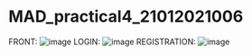 # MAD_practical4_21012021006
FRONT: ![image](https://github.com/PALAKARDESHNA/MAD_practical4_21012021006/assets/98075245/d6b5516d-9f84-4915-823c-734e479eae89)
LOGIN: ![image](https://github.com/PALAKARDESHNA/MAD_practical4_21012021006/assets/98075245/e1dd4962-1ff2-4e02-b8e7-626ab98b463d)
REGISTRATION: ![image](https://github.com/PALAKARDESHNA/MAD_practical4_21012021006/assets/98075245/5aead75b-9fca-41b7-b907-4da9f98fa92b)

